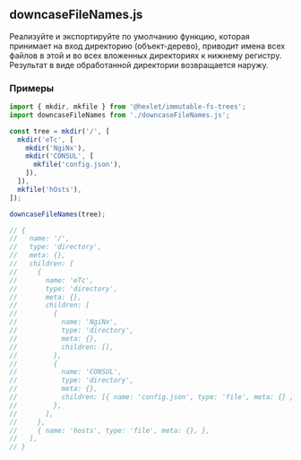 ## downcaseFileNames.js
Реализуйте и экспортируйте по умолчанию функцию, которая принимает 
на вход директорию (объект-дерево), приводит имена всех файлов в этой 
и во всех вложенных директориях к нижнему регистру. 
Результат в виде обработанной директории возвращается наружу.

### Примеры

```js
import { mkdir, mkfile } from '@hexlet/immutable-fs-trees';
import downcaseFileNames from './downcaseFileNames.js';

const tree = mkdir('/', [
  mkdir('eTc', [
    mkdir('NgiNx'),
    mkdir('CONSUL', [
      mkfile('config.json'),
    ]),
  ]),
  mkfile('hOsts'),
]);

downcaseFileNames(tree);

// {
//   name: '/',
//   type: 'directory',
//   meta: {},
//   children: [
//     {
//       name: 'eTc',
//       type: 'directory',
//       meta: {},
//       children: [
//         {
//           name: 'NgiNx',
//           type: 'directory',
//           meta: {},
//           children: [],
//         },
//         {
//           name: 'CONSUL',
//           type: 'directory',
//           meta: {},
//           children: [{ name: 'config.json', type: 'file', meta: {} }],
//         },
//       ],
//     },
//     { name: 'hosts', type: 'file', meta: {}, },
//   ],
// }
```
